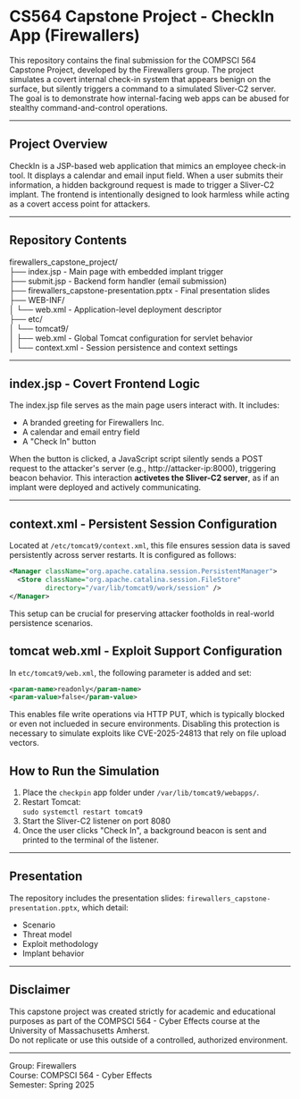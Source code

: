 # CS564 Capstone Project - CheckIn App (Firewallers)

This repository contains the final submission for the COMPSCI 564 Capstone Project, developed by the Firewallers group. The project simulates a covert internal check-in system that appears benign on the surface, but silently triggers a command to a simulated Sliver-C2 server. The goal is to demonstrate how internal-facing web apps can be abused for stealthy command-and-control operations.

---

## Project Overview

CheckIn is a JSP-based web application that mimics an employee check-in tool. It displays a calendar and email input field. When a user submits their information, a hidden background request is made to trigger a Sliver-C2 implant. The frontend is intentionally designed to look harmless while acting as a covert access point for attackers.

---

## Repository Contents

firewallers_capstone_project/  
├── index.jsp - Main page with embedded implant trigger  
├── submit.jsp - Backend form handler (email submission)  
├── firewallers_capstone-presentation.pptx - Final presentation slides  
├── WEB-INF/  
│   └── web.xml - Application-level deployment descriptor  
├── etc/  
│   └── tomcat9/  
│       ├── web.xml - Global Tomcat configuration for servlet behavior  
│       └── context.xml - Session persistence and context settings  

---

## index.jsp - Covert Frontend Logic

The index.jsp file serves as the main page users interact with. It includes:

- A branded greeting for Firewallers Inc.
- A calendar and email entry field
- A "Check In" button

When the button is clicked, a JavaScript script silently sends a POST request to the attacker's server (e.g., http://attacker-ip:8000), triggering beacon behavior. This interaction **activetes the Sliver-C2 server**, as if an implant were deployed and actively communicating.

---

## context.xml - Persistent Session Configuration

Located at `/etc/tomcat9/context.xml`, this file ensures session data is saved persistently across server restarts. It is configured as follows:

```xml
<Manager className="org.apache.catalina.session.PersistentManager">
  <Store className="org.apache.catalina.session.FileStore"
         directory="/var/lib/tomcat9/work/session" />
</Manager>
```

This setup can be crucial for preserving attacker footholds in real-world persistence scenarios.

## tomcat web.xml - Exploit Support Configuration

In `etc/tomcat9/web.xml`, the following parameter is added and set:

```xml
<param-name>readonly</param-name>
<param-value>false</param-value>
```
This enables file write operations via HTTP PUT, which is typically blocked or even not inclueded in secure environments. Disabling this protection is necessary to simulate exploits like CVE-2025-24813 that rely on file upload vectors.

## How to Run the Simulation

1. Place the `checkpin` app folder under `/var/lib/tomcat9/webapps/`.
2. Restart Tomcat:  
   `sudo systemctl restart tomcat9`
3. Start the Sliver-C2 listener on port 8080
5. Once the user clicks "Check In", a background beacon is sent and printed to the terminal of the listener.

---

## Presentation

The repository includes the presentation slides: `firewallers_capstone-presentation.pptx`, which detail:

- Scenario
- Threat model
- Exploit methodology
- Implant behavior

---

## Disclaimer

This capstone project was created strictly for academic and educational purposes as part of the COMPSCI 564 - Cyber Effects course at the University of Massachusetts Amherst.  
Do not replicate or use this outside of a controlled, authorized environment.

---

Group: Firewallers  
Course: COMPSCI 564 - Cyber Effects  
Semester: Spring 2025
